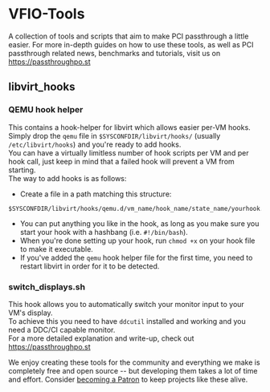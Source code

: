 # VFIO-Tools
A collection of tools and scripts that aim to make PCI passthrough a little easier.
For more in-depth guides on how to use these tools, as well as PCI passthrough related news, benchmarks and tutorials, visit us on https://passthroughpo.st

## libvirt_hooks

### QEMU hook helper
This contains a hook-helper for libvirt which allows easier per-VM hooks.  
Simply drop the `qemu` file in `$SYSCONFDIR/libvirt/hooks/` (usually `/etc/libvirt/hooks`) and you're ready to add hooks.  
You can have a virtually limitless number of hook scripts per VM and per hook call, just keep in mind that a failed hook will prevent a VM from starting.  
The way to add hooks is as follows:  
- Create a file in a path matching this structure:
```
$SYSCONFDIR/libvirt/hooks/qemu.d/vm_name/hook_name/state_name/yourhook.conf
```
- You can put anything you like in the hook, as long as you make sure you start your hook with a hashbang (i.e. `#!/bin/bash`).
- When you're done setting up your hook, run `chmod +x` on your hook file to make it executable.
- If you've added the `qemu` hook helper file for the first time, you need to restart libvirt in order for it to be detected.

### switch_displays.sh
This hook allows you to automatically switch your monitor input to your VM's display.  
To achieve this you need to have `ddcutil` installed and working and you need a DDC/CI capable monitor.  
For a more detailed explanation and write-up, check out https://passthroughpo.st



We enjoy creating these tools for the community and everything we make is completely free and open source -- but developing them takes a lot of time and effort. Consider [becoming a Patron](https://www.patreon.com/PassthroughPost) to keep projects like these alive.


